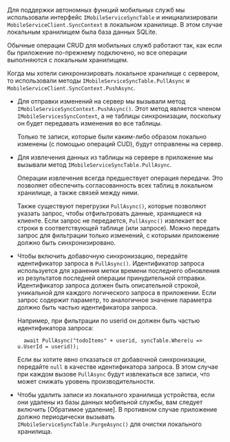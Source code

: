 Для поддержки автономных функций мобильных служб мы использовали интерфейс `IMobileServiceSyncTable` и инициализировали `MobileServiceClient.SyncContext` в локальном хранилище. В этом случае локальным хранилищем была база данных SQLite.

Обычные операции CRUD для мобильных служб работают так, как если бы приложение по-прежнему подключено, но все операции выполняются с локальным хранилищем.

Когда мы хотели синхронизировать локальное хранилище с сервером, то использовали методы `IMobileServiceSyncTable.PullAsync` и `MobileServiceClient.SyncContext.PushAsync`.

*  Для отправки изменений на сервер мы вызывали метод `IMobileServiceSyncContext.PushAsync()`. Этот метод является членом `IMobileServicesSyncContext`, а не таблицы синхронизации, поскольку он будет передавать изменения во все таблицы.

    Только те записи, которые были каким-либо образом локально изменены (с помощью операций CUD), будут отправлены на сервер.
   
* Для извлечения данных из таблицы на сервере в приложение мы вызывали метод `IMobileServiceSyncTable.PullAsync`.

    Операции извлечения всегда предшествует операция передачи. Это позволяет обеспечить согласованность всех таблиц в локальном хранилище, а также связей между ними.

    Также существуют перегрузки `PullAsync()`, которые позволяют указать запрос, чтобы отфильтровать данные, хранящиеся на клиенте. Если запрос не передается, `PullAsync()` извлекает все строки в соответствующей таблице (или запросе). Можно передать запрос для фильтрации только изменений, с которыми приложение должно быть синхронизировано.

* Чтобы включить добавочную синхронизацию, передайте идентификатор запроса в `PullAsync()`. Идентификатор запроса используется для хранения метки времени последнего обновления из результатов последней операции принудительной отправки. Идентификатор запроса должен быть описательной строкой, уникальной для каждого логического запроса в приложении. Если запрос содержит параметр, то аналогичное значение параметра должно быть частью идентификатора запроса.

    Например, при фильтрации по userid он должен быть частью идентификатора запроса:

        await PullAsync("todoItems" + userid, syncTable.Where(u => u.UserId = userid));

    Если вы хотите явно отказаться от добавочной синхронизации, передайте `null` в качестве идентификатора запроса. В этом случае при каждом вызове `PullAsync` будут извлекаться все записи, что может снижать уровень производительности.

* Чтобы удалить записи из локального хранилища устройства, если они удалены из базы данных мобильной службы, вам следует включить [Обратимое удаление]. В противном случае приложение должно периодически вызывать `IMobileServiceSyncTable.PurgeAsync()` для очистки локального хранилища.

<!---HONumber=July15_HO2-->